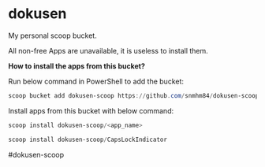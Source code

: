 # dokusen
My personal scoop bucket.

All non-free Apps are unavailable, it is useless to install them.

**How to install the apps from this bucket?**

Run below command in PowerShell to add the bucket:

``` powershell
scoop bucket add dokusen-scoop https://github.com/snmhm84/dokusen-scoop.git
```

Install apps from this bucket with below command:

``` powershell
scoop install dokusen-scoop/<app_name>

scoop install dokusen-scoop/CapsLockIndicator
```
#dokusen-scoop
